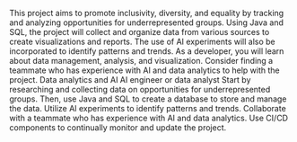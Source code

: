 This project aims to promote inclusivity, diversity, and equality by tracking and analyzing opportunities for
underrepresented groups. Using Java and SQL, the project will collect and organize data from various sources to create
visualizations and reports. The use of AI experiments will also be incorporated to identify patterns and trends. As a
developer, you will learn about data management, analysis, and visualization. Consider finding a teammate who has
experience with AI and data analytics to help with the project. Data analytics and AI AI engineer or data analyst Start
by researching and collecting data on opportunities for underrepresented groups. Then, use Java and SQL to create a
database to store and manage the data. Utilize AI experiments to identify patterns and trends. Collaborate with a
teammate who has experience with AI and data analytics. Use CI/CD components to continually monitor and update the
project.
